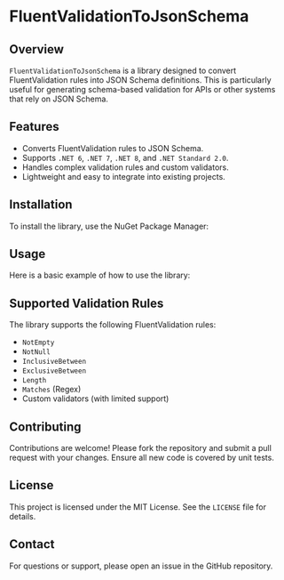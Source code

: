 # FluentValidationToJsonSchema

## Overview
`FluentValidationToJsonSchema` is a library designed to convert FluentValidation rules into JSON Schema definitions. This is particularly useful for generating schema-based validation for APIs or other systems that rely on JSON Schema.

## Features
- Converts FluentValidation rules to JSON Schema.
- Supports `.NET 6`, `.NET 7`, `.NET 8`, and `.NET Standard 2.0`.
- Handles complex validation rules and custom validators.
- Lightweight and easy to integrate into existing projects.

## Installation
To install the library, use the NuGet Package Manager:
## Usage
Here is a basic example of how to use the library:
## Supported Validation Rules
The library supports the following FluentValidation rules:
- `NotEmpty`
- `NotNull`
- `InclusiveBetween`
- `ExclusiveBetween`
- `Length`
- `Matches` (Regex)
- Custom validators (with limited support)

## Contributing
Contributions are welcome! Please fork the repository and submit a pull request with your changes. Ensure all new code is covered by unit tests.

## License
This project is licensed under the MIT License. See the `LICENSE` file for details.

## Contact
For questions or support, please open an issue in the GitHub repository.
